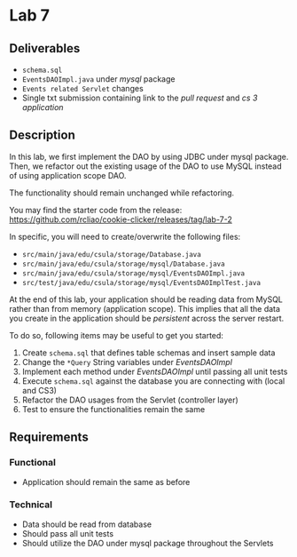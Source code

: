 # Lab 7

## Deliverables

* `schema.sql`
* `EventsDAOImpl.java` under _mysql_ package
* `Events related Servlet` changes
* Single txt submission containing link to the *pull request* and *cs 3 application*

## Description

In this lab, we first implement the DAO by using JDBC under mysql package. Then,
we refactor out the existing usage of the DAO to use MySQL instead of using
application scope DAO.

The functionality should remain unchanged while refactoring.

You may find the starter code from the release:
https://github.com/rcliao/cookie-clicker/releases/tag/lab-7-2

In specific, you will need to create/overwrite the following files:

* `src/main/java/edu/csula/storage/Database.java`
* `src/main/java/edu/csula/storage/mysql/Database.java`
* `src/main/java/edu/csula/storage/mysql/EventsDAOImpl.java`
* `src/test/java/edu/csula/storage/mysql/EventsDAOImplTest.java`

At the end of this lab, your application should be reading data from MySQL rather
than from memory (application scope). This implies that all the data you create
in the application should be _persistent_ across the server restart.

To do so, following items may be useful to get you started:

1. Create `schema.sql` that defines table schemas and insert sample data
2. Change the `*Query` String variables under _EventsDAOImpl_
3. Implement each method under _EventsDAOImpl_ until passing all unit tests
4. Execute `schema.sql` against the database you are connecting with (local and CS3)
5. Refactor the DAO usages from the Servlet (controller layer)
6. Test to ensure the functionalities remain the same

## Requirements

### Functional

* Application should remain the same as before

### Technical

* Data should be read from database
* Should pass all unit tests
* Should utilize the DAO under mysql package throughout the Servlets
